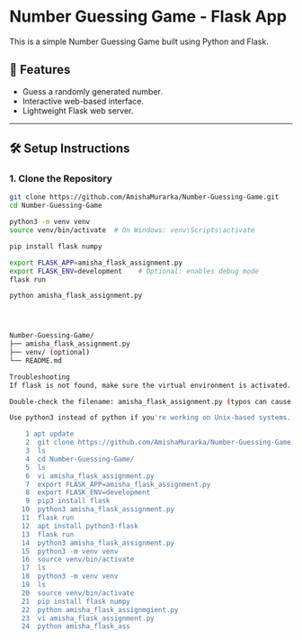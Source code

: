 # Number Guessing Game - Flask App

This is a simple Number Guessing Game built using Python and Flask.

## 🚀 Features

- Guess a randomly generated number.
- Interactive web-based interface.
- Lightweight Flask web server.

---

## 🛠 Setup Instructions

### 1. Clone the Repository

```bash
git clone https://github.com/AmishaMurarka/Number-Guessing-Game.git
cd Number-Guessing-Game

python3 -m venv venv
source venv/bin/activate  # On Windows: venv\Scripts\activate

pip install flask numpy

export FLASK_APP=amisha_flask_assignment.py
export FLASK_ENV=development    # Optional: enables debug mode
flask run

python amisha_flask_assignment.py




Number-Guessing-Game/
├── amisha_flask_assignment.py
├── venv/ (optional)
└── README.md

Troubleshooting
If flask is not found, make sure the virtual environment is activated.

Double-check the filename: amisha_flask_assignment.py (typos can cause issues).

Use python3 instead of python if you're working on Unix-based systems.

    1 apt update
    2  git clone https://github.com/AmishaMurarka/Number-Guessing-Game.git
    3  ls
    4  cd Number-Guessing-Game/
    5  ls
    6  vi amisha_flask_assignment.py
    7  export FLASK_APP=amisha_flask_assignment.py
    8  export FLASK_ENV=development
    9  pip3 install flask
   10  python3 amisha_flask_assignment.py
   11  flask run
   12  apt install python3-flask
   13  flask run
   14  python3 amisha_flask_assignment.py
   15  python3 -m venv venv
   16  source venv/bin/activate
   17  ls
   18  python3 -m venv venv
   19  ls
   20  source venv/bin/activate
   21  pip install flask numpy
   22  python amisha_flask_assignmgient.py
   23  vi amisha_flask_assignment.py
   24  python amisha_flask_ass  